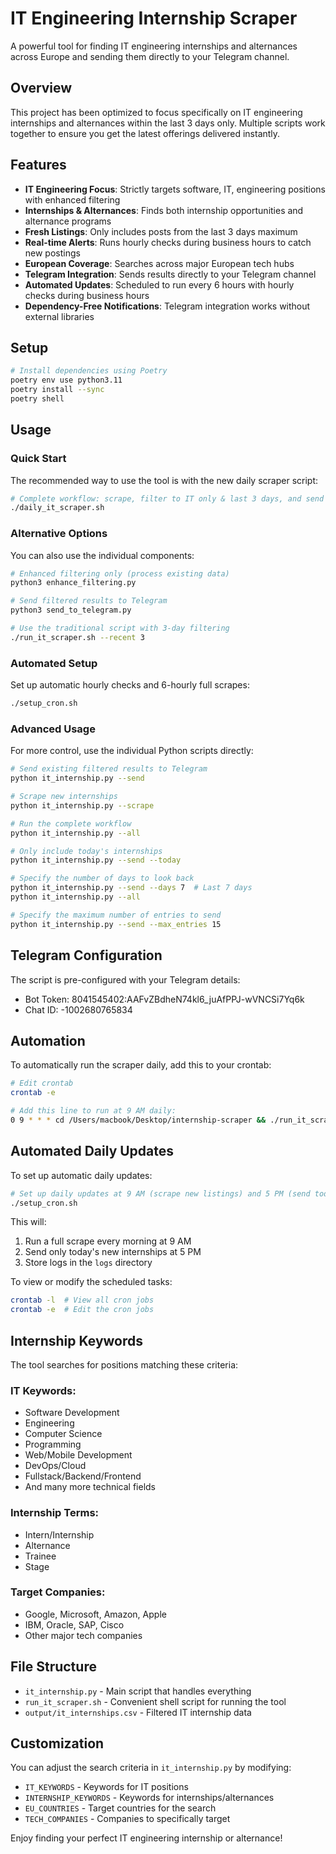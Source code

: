 # IT Engineering Internship Scraper

A powerful tool for finding IT engineering internships and alternances across Europe and sending them directly to your Telegram channel.

## Overview

This project has been optimized to focus specifically on IT engineering internships and alternances within the last 3 days only. Multiple scripts work together to ensure you get the latest offerings delivered instantly.

## Features

- **IT Engineering Focus**: Strictly targets software, IT, engineering positions with enhanced filtering
- **Internships & Alternances**: Finds both internship opportunities and alternance programs
- **Fresh Listings**: Only includes posts from the last 3 days maximum
- **Real-time Alerts**: Runs hourly checks during business hours to catch new postings
- **European Coverage**: Searches across major European tech hubs
- **Telegram Integration**: Sends results directly to your Telegram channel
- **Automated Updates**: Scheduled to run every 6 hours with hourly checks during business hours
- **Dependency-Free Notifications**: Telegram integration works without external libraries

## Setup

```bash
# Install dependencies using Poetry
poetry env use python3.11
poetry install --sync
poetry shell
```

## Usage

### Quick Start

The recommended way to use the tool is with the new daily scraper script:

```bash
# Complete workflow: scrape, filter to IT only & last 3 days, and send to Telegram
./daily_it_scraper.sh
```

### Alternative Options

You can also use the individual components:

```bash
# Enhanced filtering only (process existing data)
python3 enhance_filtering.py

# Send filtered results to Telegram
python3 send_to_telegram.py

# Use the traditional script with 3-day filtering
./run_it_scraper.sh --recent 3
```

### Automated Setup

Set up automatic hourly checks and 6-hourly full scrapes:

```bash
./setup_cron.sh
```

### Advanced Usage

For more control, use the individual Python scripts directly:

```bash
# Send existing filtered results to Telegram
python it_internship.py --send

# Scrape new internships
python it_internship.py --scrape

# Run the complete workflow
python it_internship.py --all

# Only include today's internships
python it_internship.py --send --today

# Specify the number of days to look back
python it_internship.py --send --days 7  # Last 7 days
python it_internship.py --all

# Specify the maximum number of entries to send
python it_internship.py --send --max_entries 15
```

## Telegram Configuration

The script is pre-configured with your Telegram details:
- Bot Token: 8041545402:AAFvZBdheN74kl6_juAfPPJ-wVNCSi7Yq6k
- Chat ID: -1002680765834

## Automation

To automatically run the scraper daily, add this to your crontab:

```bash
# Edit crontab
crontab -e

# Add this line to run at 9 AM daily:
0 9 * * * cd /Users/macbook/Desktop/internship-scraper && ./run_it_scraper.sh --scrape
```

## Automated Daily Updates

To set up automatic daily updates:

```bash
# Set up daily updates at 9 AM (scrape new listings) and 5 PM (send today's listings)
./setup_cron.sh
```

This will:
1. Run a full scrape every morning at 9 AM
2. Send only today's new internships at 5 PM
3. Store logs in the `logs` directory

To view or modify the scheduled tasks:

```bash
crontab -l  # View all cron jobs
crontab -e  # Edit the cron jobs
```

## Internship Keywords

The tool searches for positions matching these criteria:

### IT Keywords:
- Software Development
- Engineering
- Computer Science
- Programming
- Web/Mobile Development
- DevOps/Cloud
- Fullstack/Backend/Frontend
- And many more technical fields

### Internship Terms:
- Intern/Internship
- Alternance
- Trainee
- Stage

### Target Companies:
- Google, Microsoft, Amazon, Apple
- IBM, Oracle, SAP, Cisco
- Other major tech companies

## File Structure

- `it_internship.py` - Main script that handles everything
- `run_it_scraper.sh` - Convenient shell script for running the tool
- `output/it_internships.csv` - Filtered IT internship data

## Customization

You can adjust the search criteria in `it_internship.py` by modifying:
- `IT_KEYWORDS` - Keywords for IT positions
- `INTERNSHIP_KEYWORDS` - Keywords for internships/alternances
- `EU_COUNTRIES` - Target countries for the search
- `TECH_COMPANIES` - Companies to specifically target

Enjoy finding your perfect IT engineering internship or alternance!
